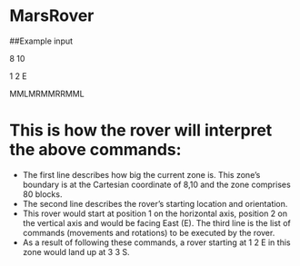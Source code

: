 # MarsRover

##Example input

 8 10
 
 1 2  E
 
 MMLMRMMRRMML
     
     
# This is how the rover will interpret the above commands:
  * The first line describes how big the current zone is. This zone’s boundary is at
    the Cartesian coordinate of 8,10 and the zone comprises 80 blocks.
  * The second line describes the rover’s starting location and orientation.
  * This rover would start at position 1 on the horizontal axis, position 2 on the
    vertical axis and would be facing East (E). The third line is the list of commands
    (movements and rotations) to be executed by the rover.
  * As a result of following these commands, a rover starting at 1 2 E in this zone
    would land up at 3 3 S.
